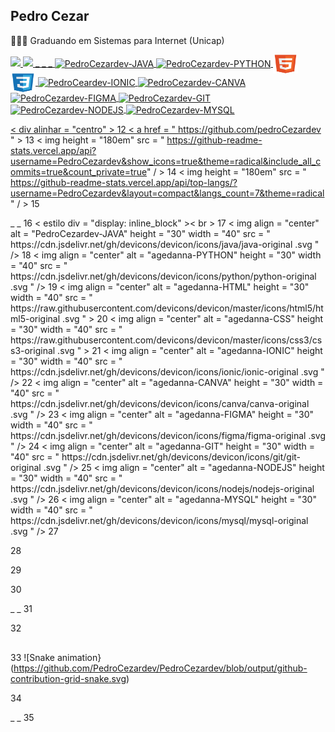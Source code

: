  ##  Pedro Cezar

👩🏽‍💻 Graduando em Sistemas para Internet (Unicap)  
<div> </div>
<p ></ p>


  <a href="https://github.com/Pedro Cezardev">
  <img height="180em" src="https://github-readme-stats.vercel.app/api?username=PedroCezardev&show_icons=true&theme=radical&include_all_commits=true&count_private=true"/>
  <img height="180em" src="https://github-readme-stats.vercel.app/api/top-langs/?username=PedroCezardev&layout=compact&langs_count=7&theme=radical"/>
</div> _ _ _

<img align="center" alt="PedroCezardev-JAVA" height="30" width="40" src="https://cdn.jsdelivr.net/gh/devicons/devicon/icons/java/java-original.svg" />
  <img align="center" alt="PedroCezardev-PYTHON" height="30" width="40" src="https://cdn.jsdelivr.net/gh/devicons/devicon/icons/python/python-original.svg" />       
  <img align="center" alt="PedroCezardev-HTML" height="30" width="40" src="https://raw.githubusercontent.com/devicons/devicon/master/icons/html5/html5-original.svg">
  <img align="center" alt="PedroCezardev-CSS" height="30" width="40" src="https://raw.githubusercontent.com/devicons/devicon/master/icons/css3/css3-original.svg">
  <img align="center" alt="PedroCeardev-IONIC" height="30" width="40" src="https://cdn.jsdelivr.net/gh/devicons/devicon/icons/ionic/ionic-original.svg" />
  <img align="center" alt="PedroCezardev-CANVA" height="30" width="40" src="https://cdn.jsdelivr.net/gh/devicons/devicon/icons/canva/canva-original.svg" />
  <img align="center" alt="PedroCezardev-FIGMA" height="30" width="40" src="https://cdn.jsdelivr.net/gh/devicons/devicon/icons/figma/figma-original.svg" />
  <img align="center" alt="PedroCezardev-GIT" height="30" width="40" src="https://cdn.jsdelivr.net/gh/devicons/devicon/icons/git/git-original.svg" />
  <img align="center" alt="PedroCezardev-NODEJS" height="30" width="40" src="https://cdn.jsdelivr.net/gh/devicons/devicon/icons/nodejs/nodejs-original.svg" />
  <img align="center" alt="PedroCezardev-MYSQL" height="30" width="40" src="https://cdn.jsdelivr.net/gh/devicons/devicon/icons/mysql/mysql-original.svg" />
          
          
< div  alinhar = "centro" >
12
  < a  href = " https://github.com/pedroCezardev " >
13
  < img  height = "180em"  src = " https://github-readme-stats.vercel.app/api?username=PedroCezardev&show_icons=true&theme=radical&include_all_commits=true&count_private=true" / >
14
  < img  height = "180em"  src = " https://github-readme-stats.vercel.app/api/top-langs/?username=PedroCezardev&layout=compact&langs_count=7&theme=radical" / >
15
</div> _ _
16
< estilo div  = "display: inline_block" >< br >
17
  < img  align = "center"  alt = "PedroCezardev-JAVA"  height = "30"  width = "40"  src = " https://cdn.jsdelivr.net/gh/devicons/devicon/icons/java/java-original .svg "  />
18
  < img  align = "center"  alt = "agedanna-PYTHON"  height = "30"  width = "40"  src = " https://cdn.jsdelivr.net/gh/devicons/devicon/icons/python/python-original .svg "  />       
19
  < img  align = "center"  alt = "agedanna-HTML"  height = "30"  width = "40"  src = " https://raw.githubusercontent.com/devicons/devicon/master/icons/html5/html5-original .svg " >
20
  < img  align = "center"  alt = "agedanna-CSS"  height = "30"  width = "40"  src = " https://raw.githubusercontent.com/devicons/devicon/master/icons/css3/css3-original .svg " >
21
  < img  align = "center"  alt = "agedanna-IONIC"  height = "30"  width = "40"  src = " https://cdn.jsdelivr.net/gh/devicons/devicon/icons/ionic/ionic-original .svg "  />
22
  < img  align = "center"  alt = "agedanna-CANVA"  height = "30"  width = "40"  src = " https://cdn.jsdelivr.net/gh/devicons/devicon/icons/canva/canva-original .svg "  />
23
  < img  align = "center"  alt = "agedanna-FIGMA"  height = "30"  width = "40"  src = " https://cdn.jsdelivr.net/gh/devicons/devicon/icons/figma/figma-original .svg "  />
24
  < img  align = "center"  alt = "agedanna-GIT"  height = "30"  width = "40"  src = " https://cdn.jsdelivr.net/gh/devicons/devicon/icons/git/git-original .svg "  />
25
  < img  align = "center"  alt = "agedanna-NODEJS"  height = "30"  width = "40"  src = " https://cdn.jsdelivr.net/gh/devicons/devicon/icons/nodejs/nodejs-original .svg "  />
26
  < img  align = "center"  alt = "agedanna-MYSQL"  height = "30"  width = "40"  src = " https://cdn.jsdelivr.net/gh/devicons/devicon/icons/mysql/mysql-original .svg "  />
27
          
28
          
29
                
30
   </div> _ _
31
  
32
  ##
33 ![Snake animation}(https://github.com/PedroCezardev/PedroCezardev/blob/output/github-contribution-grid-snake.svg)

 
34
<div> _ _ 
35
  
